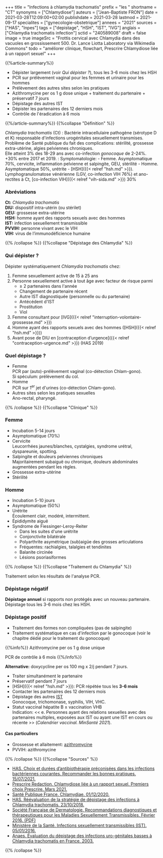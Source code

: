 +++
title = "Infections à chlamydia trachomatis"
prefix = "les "
shortname = "CT"
synonyms = ["Chlamydiose"]
auteurs = ["Jean-Baptiste FRON"]
date = 2021-03-28T12:09:00+02:00
publishdate = 2021-03-28
lastmod = 2021-09-17
specialites = ["gynecologie-obstetrique"]
annees = "2021"
sources = ["HAS", "Inpes"]
tags = ["depistage", "HSH", "IST", "IVG"]
anglais = ["Chlamydia trachomatis infection"]
sctid = "240589008"
draft = false
image = true
imageSrc = "Frottis cervical avec Chlamydia dans des vacuoles en grossissement 500. Dr. Lance Liotta Laboratory via Wikimedia Commons"
todo = "améliorer clinique, flowchart, Prescrire Chlamydiose liée à un rapport sexuel"
+++

{{%article-summary%}}

- Dépister largement (voir *Qui dépister ?*), tous les 3-6 mois chez les HSH
- PCR sur prélèvement vaginal pour les femmes et urinaire pour les hommes
- Prélèvement des autres sites selon les pratiques
- Azithromycine per os 1 g dose unique + traitement du partenaire + préservatif 7 jours
- Dépistage des autres IST
- Dépister les partenaires des 12 derniers mois
- Contrôle de l'éradication à 6 mois

{{%/article-summary%}}
{{%collapse "Définition" %}}

*Chlamydia trachomatis* (Ct)
: Bactérie intracellulaire pathogène (sérotype D et K) responsable d'infections urogénitales sexuellement transmises.  
Problème de Santé publique du fait des complications: stérilité, grossesse extra-utérine, algies pelviennes chroniques.  
Elle atteint 3% des 18-29 ans avec co-infection *gonocoque* de 2-24%. +30% entre 2017 et 2019.
: Symptomatologie:
    - Femme. Asymptomatique 70%, cervicite, inflammation pelvienne et salpingite, GEU, stérilité
    - Homme. Asymptomatique 50%, urétrite
    - [HSH]({{< relref "hsh.md" >}}). Lymphogranulomatose vénérienne (LGV, co-infection VIH 76%) et ano-rectites à Ct, [co-infection VIH]({{< relref "vih-sida.md" >}}) 30%

### Abréviations

**Ct:** *Chlamydia trachomatis*  
**DIU:** dispositif intra-utérin (ou stérilet)  
**GEU:**  grossesse extra-utérine  
**HSH:** homme ayant des rapports sexuels avec des hommes  
**IST:** infection sexuellement transmissible  
**PVVIH:** personne vivant avec le VIH  
**VIH:** virus de l’immunodéficience humaine

{{% /collapse %}}
{{%collapse "Dépistage des Chlamydia" %}}

### Qui dépister ?

Dépister systématiquement *Chlamydia trachomatis* chez:

1. Femme sexuellement active de 15 à 25 ans
2. Personne sexuellement active à tout âge avec facteur de risque parmi
    - ≥ 2 partenaires dans l'année
    - Changement de partenaire récent
    - Autre IST diagnostiquée (personnelle ou du partenaire)
    - Antécédent d'IST
    - Prostitution
    - Viol
3. Femme consultant pour [IVG]({{< relref "interruption-volontaire-grossesse.md" >}})
4. Homme ayant des rapports sexuels avec des hommes ([HSH]({{< relref "hsh.md" >}}))
5. Avant pose de DIU en [contraception d’urgence]({{< relref "contraception-urgence.md" >}}) (HAS 2019)

### Quel dépistage ?

- Femme  
PCR par (auto)-prélèvement vaginal (co-détection Chlam-gono).  
Si spéculum: prélèvement du col.
- Homme  
PCR sur 1<sup>er</sup> jet d'urines (co-détection Chlam-gono).
- Autres sites selon les pratiques sexuelles  
Ano-rectal, pharyngé.

{{% /collapse %}}
{{%collapse "Clinique" %}}

### Femme

- Incubation 5-14 jours
- Asymptomatique (70%)
- Cervicite  
Leucorrhées jaunes/blanches, cystalgies, syndrome urétral, dyspareunie, spotting.
- Salpingite et douleurs pelviennes chroniques  
Majoritairement subaiguë ou chronique, douleurs abdominales augmentées pendant les règles.
- Grossesse extra-utérine
- Stérilité

### Homme

- Incubation 5-10 jours
- Asymptomatique (50%)
- Urétrite  
Écoulement clair, modéré, intermittent.
- Épididymite aiguë
- Syndrome de Fiessinger-Leroy-Reiter
  - Dans les suites d'une urétrite
  - Conjonctivite bilatérale
  - Polyarthrite asymétrique (sub)aigüe des grosses articulations
  - Fréquentes: rachialgies, talalgies et tendinites
  - Balanite circinée
  - Lésions psoriasiformes

{{% /collapse %}}
{{%collapse "Traitement du Chlamydia" %}}

Traitement selon les résultats de l'analyse PCR.

### Dépistage négatif

**Dépistage annuel** si rapports non protégés avec un nouveau partenaire.  
Dépistage tous les 3-6 mois chez les HSH.

### Dépistage positif

- Traitement des formes non compliquées (pas de salpingite)
- Traitement systématique en cas d'infection par le gonocoque (voir le chapitre dédié pour le traitement du gonocoque)

{{%info%}}
Azithromycine per os 1 g dose unique

PCR de contrôle à 6 mois
{{%/info%}}

**Alternative:** doxycycline per os 100 mg x 2/j pendant 7 jours.

- Traiter simultanément le partenaire
- Préservatif pendant 7 jours
- [HSH]({{< relref "hsh.md" >}}): PCR répétée tous les **3-6 mois**
- Contacter les partenaires des 12 derniers mois
- Dépistage des autres [IST](/tags/ist/)  
Gonocoque, trichomonase, syphilis, VIH, VHC.
- Statut vaccinal hépatite B ± vaccination VHB  
Indication: << e. Personnes ayant des relations sexuelles avec des partenaires multiples, exposées aux IST ou ayant une IST en cours ou récente >> (*Calendrier vaccinal. MinSanté 2021*).

#### Cas particuliers

- Grossesse et allaitement: [azithromycine](http://lecrat.fr/articleSearchSaisie.php?recherche=azithromycine)
- PVVIH: azithromycine

{{% /collapse %}}
{{%collapse "Sources" %}}

- [HAS. Choix et durées d’antibiothérapie préconisées dans les infections bactériennes courantes. Recommander les bonnes pratiques. 15/07/2021.](https://www.has-sante.fr/jcms/p_3278764/fr/choix-et-durees-d-antibiotherapie-preconisees-dans-les-infections-bacteriennes-courantes?id=p_3278764&preview=true)
- [Prescrire Redaction. Chlamydiose liée à un rapport sexuel. Premiers choix Prescrire. Mars 2021.](https://prescrire.org/)
- [Santé Publique France. Chlamydiae. 01/12/2020.](https://www.santepubliquefrance.fr/maladies-et-traumatismes/infections-sexuellement-transmissibles/chlamydiae)
- [HAS. Réévaluation de la stratégie de dépistage des infections à Chlamydia trachomatis. 23/10/2018.](https://www.has-sante.fr/jcms/c_2879401/fr/reevaluation-de-la-strategie-de-depistage-des-infections-a-chlamydia-trachomatis)
- [Société Française de Dermatologie. Recommandations diagnostiques et thérapeutiques pour les Maladies Sexuellement Transmissibles. Février 2016. (PDF)](http://www.sfdermato.org/media/pdf/recommandation/syphilis-precoce-b61913fb8de5bca222326904654c6b30.pdf)
- [Ministère de la Santé. Infections sexuellement transmissibles (IST). 05/01/2016.](https://solidarites-sante.gouv.fr/soins-et-maladies/maladies/maladies-infectieuses/article/infections-sexuellement-transmissibles-ist)
- [Anaes. Évaluation du dépistage des infections uro-génitales basses à Chlamydia trachomatis en France. 2003.](https://www.has-sante.fr/jcms/c_464119/fr/evaluation-du-depistage-des-infections-uro-genitales-basses-a-chlamydia-trachomatis-en-france-2003)

{{% /collapse %}}
